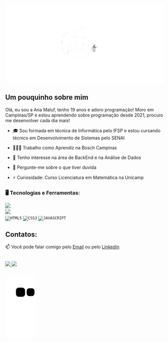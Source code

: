 <p align="center">
  <a href="https://github.com/Malufana">
    <img src="beatriz.png" height="250" width="500" alt="Unform" />
  </a>
</p>

<div dsplay="inline-block">



</div>



## Um pouquinho sobre mim

Olá, eu sou a Ana Maluf, tenho 19 anos e adoro programação! Moro em Campinas/SP e estou aprendendo sobre programação desde 2021, procuro me desenvolver cada dia mais!

- 🎓 Sou formada em técnica de Informática pelo IFSP e estou cursando técnico em Desenvolvimento de Sistemas pelo SENAI

- 👩🏾‍💻 Trabalho como Aprendiz na Bosch Campinas

- 💾 Tenho interesse na área de BackEnd e na Análise de Dados 

- 💬 Pergunte-me sobre o que tiver duvida

- ⚡ Curiosidade: Curso Licenciatura em Matemática na Unicamp


### 🖥️ Tecnologias e Ferramentas: 

<code><img  width="40px" src="https://cdn.jsdelivr.net/gh/devicons/devicon@latest/icons/python/python-original.svg"/> </code>
<code><img  width="40px" src="https://cdn.jsdelivr.net/gh/devicons/devicon@latest/icons/java/java-original.svg"/> </code>
<code><img  width="40px" src="https://cdn.jsdelivr.net/gh/devicons/devicon/icons/html5/html5-original-wordmark.svg" title = "HTML5"/></code>
<code><img  width="40px" src="https://cdn.jsdelivr.net/gh/devicons/devicon/icons/css3/css3-original-wordmark.svg" title = "CSS3"/></code>
<code><img  width="40px" src="https://cdn.jsdelivr.net/gh/devicons/devicon/icons/javascript/javascript-original.svg" title = "JAVASCRIPT"/></code>
          
              
## Contatos:

📫 Você pode falar comigo pelo [Email](mailto:anaaurelio-maluf@hotmail.com) ou pelo [Linkedin](https://www.linkedin.com/in/ana-beatriz-maluf-386a5928a/) 
</br>


<br/>


<div>
<a href="https://github.com/Malufana">
<img loading="lazy" height="180em" src="https://github-readme-stats.vercel.app/api/top-langs/?username=Malufana&layout=compact&langs_count=7&theme=dracula"/>


<img loading="lazy" height="180em" src="https://github-readme-stats.vercel.app/api?username=Malufana&show_icons=true&theme=dracula&include_all_commits=true&count_private=true"/>
</a>
</div>

<br/>

![Snake animation](https://github.com/Malufana/Malufana/blob/output/github-contribution-grid-snake.svg)
